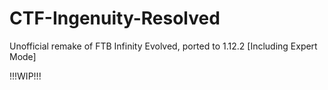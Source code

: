# CTF-Ingenuity-Resolved
Unofficial remake of FTB Infinity Evolved, ported to 1.12.2 [Including Expert Mode]

!!!WIP!!!
